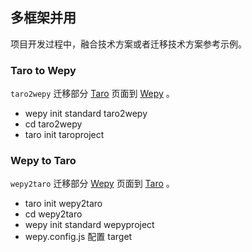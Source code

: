 ## 多框架并用

项目开发过程中，融合技术方案或者迁移技术方案参考示例。

### Taro to Wepy

`taro2wepy` 迁移部分 [Taro](https://github.com/NervJS/taro) 页面到 [Wepy](https://github.com/Tencent/wepy/tree/1.7.x) 。

- wepy init standard taro2wepy
- cd taro2wepy
- taro init taroproject

### Wepy to Taro

`wepy2taro` 迁移部分 [Wepy](https://github.com/Tencent/wepy/tree/1.7.x) 页面到 [Taro](https://github.com/NervJS/taro) 。

- taro init wepy2taro
- cd wepy2taro
- wepy init standard wepyproject
- wepy.config.js 配置 target
